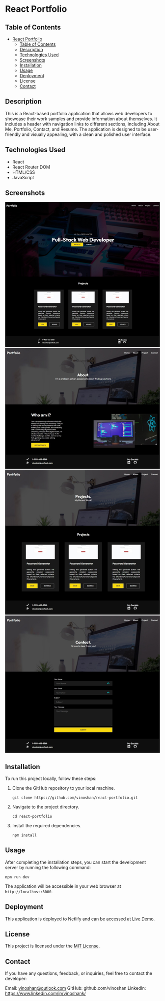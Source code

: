 # React Portfolio

## Table of Contents
- [React Portfolio](#react-portfolio)
  - [Table of Contents](#table-of-contents)
  - [Description](#description)
  - [Technologies Used](#technologies-used)
  - [Screenshots](#screenshots)
  - [Installation](#installation)
  - [Usage](#usage)
  - [Deployment](#deployment)
  - [License](#license)
  - [Contact](#contact)

## Description
This is a React-based portfolio application that allows web developers to showcase their work samples and provide information about themselves. It includes a header with navigation links to different sections, including About Me, Portfolio, Contact, and Resume. The application is designed to be user-friendly and visually appealing, with a clean and polished user interface.


## Technologies Used
- React
- React Router DOM
- HTML/CSS
- JavaScript

## Screenshots
![Screenshot of the Home page](./src/assets/home.jpeg)
![Screenshot of the About Me page](./src/assets/about.jpeg)
![Screenshot of the Project page](./src/assets/project.jpeg)
![Screenshot of the Contact page](./src/assets/contact.jpeg)

## Installation
To run this project locally, follow these steps:

1. Clone the GitHub repository to your local machine.
   ```
   git clone https://github.com/vinoshan/react-portfolio.git
   ```

2. Navigate to the project directory.
   ```
   cd react-portfolio
   ```

3. Install the required dependencies.
   ```
   npm install
   ```

## Usage
After completing the installation steps, you can start the development server by running the following command:
```
npm run dev
```

The application will be accessible in your web browser at `http://localhost:3000`.

## Deployment
This application is deployed to Netlify and can be accessed at [Live Demo](https://65441c79cb455d00a1f404c7--stupendous-malabi-a2c248.netlify.app/).

## License
This project is licensed under the [MIT License](LICENSE).

## Contact
If you have any questions, feedback, or inquiries, feel free to contact the developer:

Email: vinoshan@outlook.com 
GitHub: github.com/vinoshan 
LinkedIn: https://www.linkedin.com/in/vinoshank/